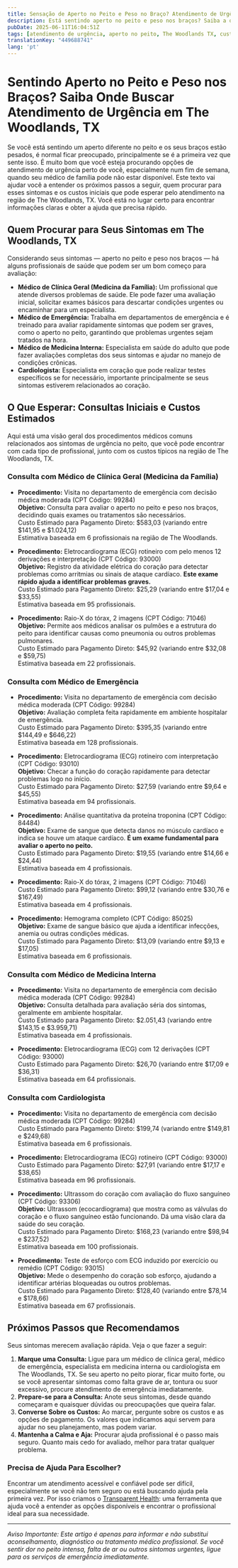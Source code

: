 ```yaml
---
title: Sensação de Aperto no Peito e Peso no Braço? Atendimento de Urgência em The Woodlands, TX  
description: Está sentindo aperto no peito e peso nos braços? Saiba a quem procurar, os custos previstos e os próximos passos para atendimento de urgência em The Woodlands, TX.  
pubDate: 2025-06-11T16:04:51Z
tags: [atendimento de urgência, aperto no peito, The Woodlands TX, custos de saúde, aonde ir, dor no peito, cuidado médico]
translationKey: "449688741"
lang: 'pt'
---
```


# Sentindo Aperto no Peito e Peso nos Braços? Saiba Onde Buscar Atendimento de Urgência em The Woodlands, TX

Se você está sentindo um aperto diferente no peito e os seus braços estão pesados, é normal ficar preocupado, principalmente se é a primeira vez que sente isso. É muito bom que você esteja procurando opções de atendimento de urgência perto de você, especialmente num fim de semana, quando seu médico de família pode não estar disponível. Este texto vai ajudar você a entender os próximos passos a seguir, quem procurar para esses sintomas e os custos iniciais que pode esperar pelo atendimento na região de The Woodlands, TX. Você está no lugar certo para encontrar informações claras e obter a ajuda que precisa rápido.

## Quem Procurar para Seus Sintomas em The Woodlands, TX

Considerando seus sintomas — aperto no peito e peso nos braços — há alguns profissionais de saúde que podem ser um bom começo para avaliação:

- **Médico de Clínica Geral (Medicina da Família):** Um profissional que atende diversos problemas de saúde. Ele pode fazer uma avaliação inicial, solicitar exames básicos para descartar condições urgentes ou encaminhar para um especialista.
- **Médico de Emergência:** Trabalha em departamentos de emergência e é treinado para avaliar rapidamente sintomas que podem ser graves, como o aperto no peito, garantindo que problemas urgentes sejam tratados na hora.
- **Médico de Medicina Interna:** Especialista em saúde do adulto que pode fazer avaliações completas dos seus sintomas e ajudar no manejo de condições crônicas.
- **Cardiologista:** Especialista em coração que pode realizar testes específicos se for necessário, importante principalmente se seus sintomas estiverem relacionados ao coração.

## O Que Esperar: Consultas Iniciais e Custos Estimados

Aqui está uma visão geral dos procedimentos médicos comuns relacionados aos sintomas de urgência no peito, que você pode encontrar com cada tipo de profissional, junto com os custos típicos na região de The Woodlands, TX.

### Consulta com Médico de Clínica Geral (Medicina da Família)

- **Procedimento:** Visita no departamento de emergência com decisão médica moderada (CPT Código: 99284)  
  **Objetivo:** Consulta para avaliar o aperto no peito e peso nos braços, decidindo quais exames ou tratamentos são necessários.  
  Custo Estimado para Pagamento Direto: $583,03 (variando entre $141,95 e $1.024,12)  
  Estimativa baseada em 6 profissionais na região de The Woodlands.

- **Procedimento:** Eletrocardiograma (ECG) rotineiro com pelo menos 12 derivações e interpretação (CPT Código: 93000)  
  **Objetivo:** Registro da atividade elétrica do coração para detectar problemas como arritmias ou sinais de ataque cardíaco. **Este exame rápido ajuda a identificar problemas graves.**  
  Custo Estimado para Pagamento Direto: $25,29 (variando entre $17,04 e $33,55)  
  Estimativa baseada em 95 profissionais.

- **Procedimento:** Raio-X do tórax, 2 imagens (CPT Código: 71046)  
  **Objetivo:** Permite aos médicos analisar os pulmões e a estrutura do peito para identificar causas como pneumonia ou outros problemas pulmonares.  
  Custo Estimado para Pagamento Direto: $45,92 (variando entre $32,08 e $59,75)  
  Estimativa baseada em 22 profissionais.

### Consulta com Médico de Emergência

- **Procedimento:** Visita no departamento de emergência com decisão médica moderada (CPT Código: 99284)  
  **Objetivo:** Avaliação completa feita rapidamente em ambiente hospitalar de emergência.  
  Custo Estimado para Pagamento Direto: $395,35 (variando entre $144,49 e $646,22)  
  Estimativa baseada em 128 profissionais.

- **Procedimento:** Eletrocardiograma (ECG) rotineiro com interpretação (CPT Código: 93010)  
  **Objetivo:** Checar a função do coração rapidamente para detectar problemas logo no início.  
  Custo Estimado para Pagamento Direto: $27,59 (variando entre $9,64 e $45,55)  
  Estimativa baseada em 94 profissionais.

- **Procedimento:** Análise quantitativa da proteína troponina (CPT Código: 84484)  
  **Objetivo:** Exame de sangue que detecta danos no músculo cardíaco e indica se houve um ataque cardíaco. **É um exame fundamental para avaliar o aperto no peito.**  
  Custo Estimado para Pagamento Direto: $19,55 (variando entre $14,66 e $24,44)  
  Estimativa baseada em 4 profissionais.

- **Procedimento:** Raio-X do tórax, 2 imagens (CPT Código: 71046)  
  Custo Estimado para Pagamento Direto: $99,12 (variando entre $30,76 e $167,49)  
  Estimativa baseada em 4 profissionais.

- **Procedimento:** Hemograma completo (CPT Código: 85025)  
  **Objetivo:** Exame de sangue básico que ajuda a identificar infecções, anemia ou outras condições médicas.  
  Custo Estimado para Pagamento Direto: $13,09 (variando entre $9,13 e $17,05)  
  Estimativa baseada em 6 profissionais.

### Consulta com Médico de Medicina Interna

- **Procedimento:** Visita no departamento de emergência com decisão médica moderada (CPT Código: 99284)  
  **Objetivo:** Consulta detalhada para avaliação séria dos sintomas, geralmente em ambiente hospitalar.  
  Custo Estimado para Pagamento Direto: $2.051,43 (variando entre $143,15 e $3.959,71)  
  Estimativa baseada em 4 profissionais.

- **Procedimento:** Eletrocardiograma (ECG) com 12 derivações (CPT Código: 93000)  
  Custo Estimado para Pagamento Direto: $26,70 (variando entre $17,09 e $36,31)  
  Estimativa baseada em 64 profissionais.

### Consulta com Cardiologista

- **Procedimento:** Visita no departamento de emergência com decisão médica moderada (CPT Código: 99284)  
  Custo Estimado para Pagamento Direto: $199,74 (variando entre $149,81 e $249,68)  
  Estimativa baseada em 6 profissionais.

- **Procedimento:** Eletrocardiograma (ECG) rotineiro (CPT Código: 93000)  
  Custo Estimado para Pagamento Direto: $27,91 (variando entre $17,17 e $38,65)  
  Estimativa baseada em 96 profissionais.

- **Procedimento:** Ultrassom do coração com avaliação do fluxo sanguíneo (CPT Código: 93306)  
  **Objetivo:** Ultrassom (ecocardiograma) que mostra como as válvulas do coração e o fluxo sanguíneo estão funcionando. Dá uma visão clara da saúde do seu coração.  
  Custo Estimado para Pagamento Direto: $168,23 (variando entre $98,94 e $237,52)  
  Estimativa baseada em 100 profissionais.

- **Procedimento:** Teste de esforço com ECG induzido por exercício ou remédio (CPT Código: 93015)  
  **Objetivo:** Mede o desempenho do coração sob esforço, ajudando a identificar artérias bloqueadas ou outros problemas.  
  Custo Estimado para Pagamento Direto: $128,40 (variando entre $78,14 e $178,66)  
  Estimativa baseada em 67 profissionais.

## Próximos Passos que Recomendamos

Seus sintomas merecem avaliação rápida. Veja o que fazer a seguir:

1. **Marque uma Consulta:** Ligue para um médico de clínica geral, médico de emergência, especialista em medicina interna ou cardiologista em The Woodlands, TX. Se seu aperto no peito piorar, ficar muito forte, ou se você apresentar sintomas como falta grave de ar, tontura ou suor excessivo, procure atendimento de emergência imediatamente.
2. **Prepare-se para a Consulta:** Anote seus sintomas, desde quando começaram e quaisquer dúvidas ou preocupações que queira falar.
3. **Converse Sobre os Custos:** Ao marcar, pergunte sobre os custos e as opções de pagamento. Os valores que indicamos aqui servem para ajudar no seu planejamento, mas podem variar.
4. **Mantenha a Calma e Aja:** Procurar ajuda profissional é o passo mais seguro. Quanto mais cedo for avaliado, melhor para tratar qualquer problema.

### Precisa de Ajuda Para Escolher?

Encontrar um atendimento acessível e confiável pode ser difícil, especialmente se você não tem seguro ou está buscando ajuda pela primeira vez. Por isso criamos o [Transparent Health](https://transparenthealth.ai): uma ferramenta que ajuda você a entender as opções disponíveis e encontrar o profissional ideal para sua necessidade.

---

*Aviso Importante: Este artigo é apenas para informar e não substitui aconselhamento, diagnóstico ou tratamento médico profissional. Se você sentir dor no peito intensa, falta de ar ou outros sintomas urgentes, ligue para os serviços de emergência imediatamente.*